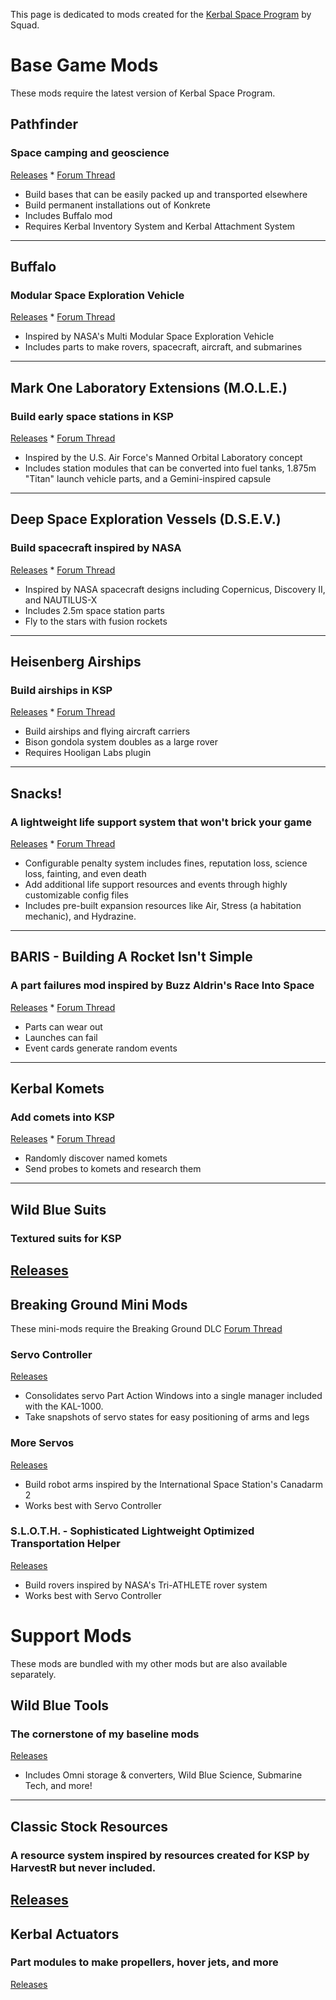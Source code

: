 This page is dedicated to mods created for the [Kerbal Space Program](http://www.kerbalspaceprogram.com) by Squad.

# Base Game Mods
These mods require the latest version of Kerbal Space Program.

## Pathfinder
### Space camping and geoscience
[Releases](https://github.com/Angel-125/Pathfinder/releases) * [Forum Thread](https://forum.kerbalspaceprogram.com/index.php?/topic/121397-17x-pathfinder-space-camping-geoscience/)
- Build bases that can be easily packed up and transported elsewhere
- Build permanent installations out of Konkrete
- Includes Buffalo mod
- Requires Kerbal Inventory System and Kerbal Attachment System
---
## Buffalo
### Modular Space Exploration Vehicle
[Releases](https://github.com/Angel-125/Buffalo/releases) * [Forum Thread](https://forum.kerbalspaceprogram.com/index.php?/topic/122617-17x-buffalo-nasa-inspired-modular-space-exploration-vehicle/)
- Inspired by NASA's Multi Modular Space Exploration Vehicle
- Includes parts to make rovers, spacecraft, aircraft, and submarines
---
## Mark One Laboratory Extensions (M.O.L.E.)
### Build early space stations in KSP
[Releases](https://github.com/Angel-125/MOLE/releases) * [Forum Thread](https://forum.kerbalspaceprogram.com/index.php?/topic/154893-17x-mark-one-laboratory-extensions-mole/)
- Inspired by the U.S. Air Force's Manned Orbital Laboratory concept
- Includes station modules that can be converted into fuel tanks, 1.875m "Titan" launch vehicle parts, and a Gemini-inspired capsule
---
## Deep Space Exploration Vessels (D.S.E.V.)
### Build spacecraft inspired by NASA
[Releases](https://github.com/Angel-125/DSEV/releases) * [Forum Thread](https://forum.kerbalspaceprogram.com/index.php?/topic/122162-17x-deep-space-exploration-vessels-build-nasa-inspired-ships-in-ksp/)
- Inspired by NASA spacecraft designs including Copernicus, Discovery II, and NAUTILUS-X
- Includes 2.5m space station parts
- Fly to the stars with fusion rockets
---
## Heisenberg Airships
### Build airships in KSP
[Releases](https://github.com/Angel-125/Airships/releases) * [Forum Thread](https://forum.kerbalspaceprogram.com/index.php?/topic/150702-17x-heisenberg-airships-part-pack/#comment-2820141)
- Build airships and flying aircraft carriers
- Bison gondola system doubles as a large rover
- Requires Hooligan Labs plugin
---
## Snacks!
### A lightweight life support system that won't brick your game
[Releases](https://github.com/Angel-125/Snacks/releases) * [Forum Thread](https://forum.kerbalspaceprogram.com/index.php?/topic/149604-17x-snacks-friendly-simplified-life-support/)
- Configurable penalty system includes fines, reputation loss, science loss, fainting, and even death
- Add additional life support resources and events through highly customizable config files
- Includes pre-built expansion resources like Air, Stress (a habitation mechanic), and Hydrazine.
---
## BARIS - Building A Rocket Isn't Simple
### A part failures mod inspired by Buzz Aldrin's Race Into Space
[Releases](https://github.com/Angel-125/BARIS/releases) * [Forum Thread](https://forum.kerbalspaceprogram.com/index.php?/topic/164448-16-baris-building-a-rocket-isnt-simple/)
- Parts can wear out
- Launches can fail
- Event cards generate random events
---
## Kerbal Komets
### Add comets into KSP
[Releases](https://github.com/Angel-125/KerbalKomets/releases) * [Forum Thread](https://forum.kerbalspaceprogram.com/index.php?/topic/157387-16x-kerbalkomets-add-komets-to-your-game/)
- Randomly discover named komets
- Send probes to komets and research them
---
## Wild Blue Suits
### Textured suits for KSP
[Releases](https://github.com/Angel-125/WildBlueSuits)
---
## Breaking Ground Mini Mods
These mini-mods require the Breaking Ground DLC
[Forum Thread](www.spacenews.com)
### Servo Controller
[Releases](https://github.com/Angel-125/ServoController/releases)
- Consolidates servo Part Action Windows into a single manager included with the KAL-1000.
- Take snapshots of servo states for easy positioning of arms and legs
### More Servos
[Releases](https://github.com/Angel-125/MoreServos/releases)
- Build robot arms inspired by the International Space Station's Canadarm 2
- Works best with Servo Controller
### S.L.O.T.H. - Sophisticated Lightweight Optimized Transportation Helper
[Releases](https://github.com/Angel-125/SLOTH/releases)
- Build rovers inspired by NASA's Tri-ATHLETE rover system
- Works best with Servo Controller
# Support Mods
These mods are bundled with my other mods but are also available separately.
## Wild Blue Tools
### The cornerstone of my baseline mods
[Releases](https://github.com/Angel-125/WildBlueTools/releases)
- Includes Omni storage & converters, Wild Blue Science, Submarine Tech, and more!
---
## Classic Stock Resources
### A resource system inspired by resources created for KSP by HarvestR but never included.
[Releases](https://github.com/Angel-125/ClassicStockResources/releases)
---
## Kerbal Actuators
### Part modules to make propellers, hover jets, and more
[Releases](https://github.com/Angel-125/KerbalActuators/releases)
